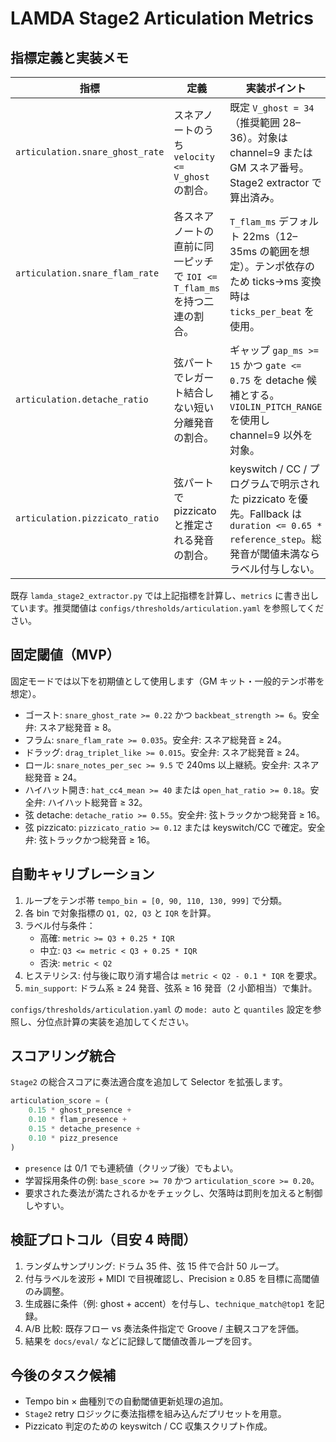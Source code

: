 # LAMDA Stage2 Articulation Metrics

## 指標定義と実装メモ

| 指標 | 定義 | 実装ポイント |
| --- | --- | --- |
| `articulation.snare_ghost_rate` | スネアノートのうち `velocity <= V_ghost` の割合。 | 既定 `V_ghost = 34`（推奨範囲 28–36）。対象は channel=9 または GM スネア番号。Stage2 extractor で算出済み。 |
| `articulation.snare_flam_rate` | 各スネアノートの直前に同一ピッチで `IOI <= T_flam_ms` を持つ二連の割合。 | `T_flam_ms` デフォルト 22ms（12–35ms の範囲を想定）。テンポ依存のため ticks→ms 変換時は `ticks_per_beat` を使用。 |
| `articulation.detache_ratio` | 弦パートでレガート結合しない短い分離発音の割合。 | ギャップ `gap_ms >= 15` かつ `gate <= 0.75` を detache 候補とする。`VIOLIN_PITCH_RANGE` を使用し channel=9 以外を対象。 |
| `articulation.pizzicato_ratio` | 弦パートで pizzicato と推定される発音の割合。 | keyswitch / CC / プログラムで明示された pizzicato を優先。Fallback は `duration <= 0.65 * reference_step`。総発音が閾値未満ならラベル付与しない。 |

既存 `lamda_stage2_extractor.py` では上記指標を計算し、`metrics` に書き出しています。推奨閾値は `configs/thresholds/articulation.yaml` を参照してください。

## 固定閾値（MVP）

固定モードでは以下を初期値として使用します（GM キット・一般的テンポ帯を想定）。

- ゴースト: `snare_ghost_rate >= 0.22` かつ `backbeat_strength >= 6`。安全弁: スネア総発音 ≥ 8。
- フラム: `snare_flam_rate >= 0.035`。安全弁: スネア総発音 ≥ 24。
- ドラッグ: `drag_triplet_like >= 0.015`。安全弁: スネア総発音 ≥ 24。
- ロール: `snare_notes_per_sec >= 9.5` で 240ms 以上継続。安全弁: スネア総発音 ≥ 24。
- ハイハット開き: `hat_cc4_mean >= 40` または `open_hat_ratio >= 0.18`。安全弁: ハイハット総発音 ≥ 32。
- 弦 detache: `detache_ratio >= 0.55`。安全弁: 弦トラックかつ総発音 ≥ 16。
- 弦 pizzicato: `pizzicato_ratio >= 0.12` または keyswitch/CC で確定。安全弁: 弦トラックかつ総発音 ≥ 16。

## 自動キャリブレーション

1. ループをテンポ帯 `tempo_bin = [0, 90, 110, 130, 999]` で分類。
2. 各 bin で対象指標の `Q1, Q2, Q3` と `IQR` を計算。
3. ラベル付与条件：
   - 高確: `metric >= Q3 + 0.25 * IQR`
   - 中立: `Q3 <= metric < Q3 + 0.25 * IQR`
   - 否決: `metric < Q2`
4. ヒステリシス: 付与後に取り消す場合は `metric < Q2 - 0.1 * IQR` を要求。
5. `min_support`: ドラム系 ≥ 24 発音、弦系 ≥ 16 発音（2 小節相当）で集計。

`configs/thresholds/articulation.yaml` の `mode: auto` と `quantiles` 設定を参照し、分位点計算の実装を追加してください。

## スコアリング統合

`Stage2` の総合スコアに奏法適合度を追加して Selector を拡張します。

```python
articulation_score = (
    0.15 * ghost_presence +
    0.10 * flam_presence +
    0.15 * detache_presence +
    0.10 * pizz_presence
)
```

- `presence` は 0/1 でも連続値（クリップ後）でもよい。
- 学習採用条件の例: `base_score >= 70` かつ `articulation_score >= 0.20`。
- 要求された奏法が満たされるかをチェックし、欠落時は罰則を加えると制御しやすい。

## 検証プロトコル（目安 4 時間）

1. ランダムサンプリング: ドラム 35 件、弦 15 件で合計 50 ループ。
2. 付与ラベルを波形 + MIDI で目視確認し、Precision ≥ 0.85 を目標に高閾値のみ調整。
3. 生成器に条件（例: ghost + accent）を付与し、`technique_match@top1` を記録。
4. A/B 比較: 既存フロー vs 奏法条件指定で Groove / 主観スコアを評価。
5. 結果を `docs/eval/` などに記録して閾値改善ループを回す。

## 今後のタスク候補

- Tempo bin × 曲種別での自動閾値更新処理の追加。
- `Stage2` retry ロジックに奏法指標を組み込んだプリセットを用意。
- Pizzicato 判定のための keyswitch / CC 収集スクリプト作成。
